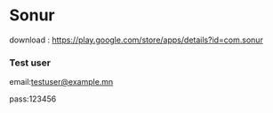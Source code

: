 # Sonur
download : https://play.google.com/store/apps/details?id=com.sonur


### Test user

email:testuser@example.mn

pass:123456
